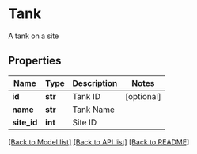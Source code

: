 # Tank

A tank on a site
## Properties
Name | Type | Description | Notes
------------ | ------------- | ------------- | -------------
**id** | **str** | Tank ID | [optional] 
**name** | **str** | Tank Name | 
**site_id** | **int** | Site ID | 

[[Back to Model list]](../README.md#documentation-for-models) [[Back to API list]](../README.md#documentation-for-api-endpoints) [[Back to README]](../README.md)


